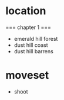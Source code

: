 # location
=== chapter 1 ===
* emerald hill forest
* dust hill coast
* dust hill barrens
# moveset
* shoot
